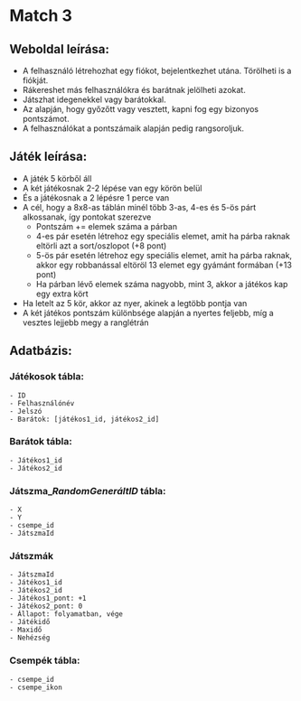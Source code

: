 # Match 3

## Weboldal leírása:
- A felhasználó létrehozhat egy fiókot, bejelentkezhet utána. Törölheti is a fiókját.
- Rákereshet más felhasználókra és barátnak jelölheti azokat.
- Játszhat idegenekkel vagy barátokkal.
- Az alapján, hogy győzőtt vagy vesztett, kapni fog egy bizonyos pontszámot.
- A felhasználókat a pontszámaik alapján pedig rangsoroljuk.

## Játék leírása:
- A játék 5 körből áll
- A két játékosnak 2-2 lépése van egy körön belül
- És a játékosnak a 2 lépésre 1 perce van
- A cél, hogy a 8x8-as táblán minél több 3-as, 4-es és 5-ös párt alkossanak, így pontokat szerezve
  - Pontszám += elemek száma a párban
  - 4-es pár esetén létrehoz egy speciális elemet, amit ha párba raknak eltörli azt a sort/oszlopot (+8 pont)
  - 5-ös pár esetén létrehoz egy speciális elemet, amit ha párba raknak, akkor egy robbanással eltöröl 13 elemet egy gyámánt formában (+13 pont)
  - Ha párban lévő elemek száma nagyobb, mint 3, akkor a játékos kap egy extra kört
- Ha letelt az 5 kör, akkor az nyer, akinek a legtöbb pontja van
- A két játékos pontszám különbsége alapján a nyertes feljebb, míg a vesztes lejjebb megy a ranglétrán

## Adatbázis:
### Játékosok tábla:
    - ID
    - Felhasználónév
    - Jelszó
    - Barátok: [játékos1_id, játékos2_id]

### Barátok tábla:
    - Játékos1_id
    - Játékos2_id
 
### Játszma_*RandomGeneráltID* tábla:
    - X
    - Y
    - csempe_id
    - JátszmaId

### Játszmák
    - JátszmaId
    - Játékos1_id
    - Játékos2_id
    - Játékos1_pont: +1
    - Játékos2_pont: 0
    - Állapot: folyamatban, vége
    - Játékidő
    - Maxidő
    - Nehézség

### Csempék tábla:
    - csempe_id
    - csempe_ikon
